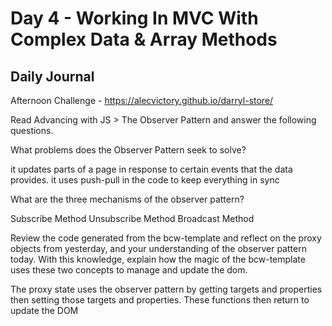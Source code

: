 # Day 4 - Working In MVC With Complex Data & Array Methods

## Daily Journal

Afternoon Challenge - https://alecvictory.github.io/darryl-store/

Read Advancing with JS > The Observer Pattern and answer the following questions.

What problems does the Observer Pattern seek to solve?

it updates parts of a page in response to certain events that the data provides. it uses push-pull in the code to keep everything in sync

What are the three mechanisms of the observer pattern?

Subscribe Method
Unsubscribe Method
Broadcast Method

Review the code generated from the bcw-template and reflect on the proxy objects from yesterday, and your understanding of the observer pattern today. With this knowledge, explain how the magic of the bcw-template uses these two concepts to manage and update the dom.

The proxy state uses the observer pattern by getting targets and properties then setting those targets and properties. These functions then return to update the DOM

